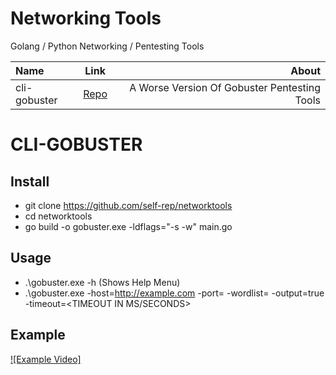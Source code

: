 # Networking Tools
Golang / Python Networking / Pentesting Tools


|Name|Link|About|
| :------------- | :----------: | -----------: |
|  cli-gobuster |   [Repo](https://github.com/self-rep/networktools/tree/main/cli-gobuster) | A Worse Version Of Gobuster Pentesting Tools |


# CLI-GOBUSTER
## Install
- git clone https://github.com/self-rep/networktools
- cd networktools
- go build -o gobuster.exe -ldflags="-s -w" main.go
## Usage
- .\gobuster.exe -h (Shows Help Menu)
- .\gobuster.exe -host=http://example.com -port=<PORT> -wordlist=<PATH TO WORDLIST> -output=true -timeout=<TIMEOUT IN MS/SECONDS>
## Example
[![Example Video]](https://github.com/self-rep/networktools/blob/main/cli-gobuster/example.mp4)
